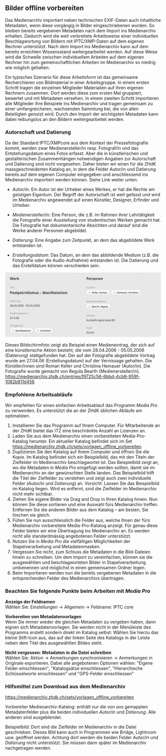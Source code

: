 ## Bilder offline vorbereiten

Das Medienarchiv importiert neben technischen EXIF-Daten auch inhaltliche Metadaten, wenn diese vorgängig in Bilder eingeschriebenen wurden. So bleiben bereits vergebenen Metadaten nach dem Import ins Medienarchiv erhalten. Dadurch wird die weit verbreitete Arbeitsweise einer individuellen Beschlagwortung von Bildern mit IPTC/XMP-Daten auf dem eigenen Rechner unterstützt. Nach dem Import ins Medienarchiv kann auf dem bereits erreichten Wissensstand weitergearbeitet werden. Auf diese Weise wird die Schwelle zwischen individuellem Arbeiten auf dem eigenen Rechner hin zum gemeinschaftlichen Arbeiten im Medienarchiv so niedrig wie möglich gehalten.

Ein typisches Szenario für diese Arbeitsform ist das gemeinsame Recherchieren von Bildmaterial in einer Arbeitsgruppe. In einem ersten Schritt tragen die einzelnen Mitglieder Materialien auf ihren eigenen Rechnern zusammen. Dort werden diese zum ersten Mal gruppiert, bewertet und mit Metadaten versehen. In einem zweiten Schritt importieren alle Mitglieder ihre Beispiele ins Medienarchiv und tragen gemeinsam zu einer umfangreicheren, wachsenden Sammlung bei, die von allen Beteiligten genutzt wird. Durch den Import der wichtigsten Metadaten kann dabei reibungslos an den Bildern weitergearbeitet werden.

### Autorschaft und Datierung

Da der Standard IPTC/XMPcore aus dem Kontext der Pressefotografie kommt, werden zwar Medienersteller/in resp. Fotograf/in und das Entstehungsdatum eines Fotos erfasst. Aber die in künstlerischen und gestalterischen Zusammenhängen notwendigen Angaben zur Autorschaft und Datierung sind nicht vorgesehen. Daher bieten wir einen für die ZHdK massgeschneiderten Katalog an, in dem die Felder Autor/in und Datierung bereits auf dem eigenen Computer eingegeben und anschliessend ins Medienarchiv importiert werden können. Siehe Link weiter unten.

* *Autor/in*: Ein Autor ist der Urheber eines Werkes, er hat die Rechte am geistigen Eigentum. Der Begriff der Autorschaft ist weit gefasst und wird im Medienarchiv angewendet auf einen Künstler, Designer, Erfinder und Urheber.

* *Medienersteller/in*: Eine Person, die z.B. im Rahmen ihrer Lehrtätigkeit die Fotografie einer Ausstellung von studentischen Werken gemacht hat. Die Fotografie hat dokumentarische Absichten und darauf sind die Werke anderer Personen abgebildet.

* *Datierung*: Eine Angabe zum Zeitpunkt, an dem das abgebildete Werk entstanden ist.

* *Erstellungsdatum*: Das Datum, an dem das abbildende Medium (z.B. die Fotografie oder die Audio-Aufnahme) entstanden ist. Die Datierung und das Erstelldatum können verschieden sein.

[![Beispiel](/assets/prepare-example.jpg "Beispiel")](/assets/prepare-example.png)

Dieses Bildschirmfoto zeigt als Beispiel einen Medieneintrag, der sich auf eine künstlerische Aktion bezieht, die vom 28.04.2006 - 05.05.2006 (Datierung) stattgefunden hat. Der auf der Fotografie abgebildete Vortrag wurde am 27.04.06 (Erstellungsdatum) auf der Vernissage gehalten. Die Künstler/innen sind Roman Keller und Christina Hemauer (Autor/in). Die Fotografie wurde gemacht von Regula Bearth (Medienersteller/in).  
<https://medienarchiv.zhdk.ch/entries/f9725c56-6bbd-4cb8-959f-1082b811d456>

### Empfohlene Arbeitsabläufe

Wir empfehlen für einen einfachen Arbeitsablauf das Programm *Media Pro* zu verwenden. Es unterstützt die an der ZHdK üblichen Abläufe am optimalsten.

1. Installieren Sie das Programm auf Ihrem Computer. Für Mitarbeitende an der ZHdK bietet das ITZ eine beschränkte Anzahl an Lizenzen an.
2. Laden Sie aus dem Medienarchiv einen vorbereiteten Media-Pro-Katalog herunter. Ein aktueller Katalog befindet sich im Set <https://medienarchiv.zhdk.ch/sets/vorlagen_offline_vorbereiten>.
3. Duplizieren Sie den Katalog auf Ihrem Computer und öffnen Sie die Kopie. Im Katalog befindet sich ein Beispielbild, das mit den Titeln der Zielfelder im Medienarchiv beschlagwortet ist. Das Beispielbild zeigt an, wo die Metadaten in *Media Pro* eingefügt werden sollten, damit sie im Medienarchiv an der gewünschten Stelle landen. Das Beispielbild hilft die Titel der Zielfelder zu verstehen und zeigt auch zwei individuelle Felder (*Autor/in* und *Datierung*) an. Vorsicht: Lassen Sie das Beispielbild im Katalog liegen. Wird es entfernt, sind die Zielfelder im Medienarchiv nicht mehr sichtbar.
4. Ziehen Sie eigene Bilder via Drag and Drop in Ihren Katalog hinein. Nun können Sie diese sortieren und eine Auswahl fürs Medienarchiv treffen. Entfernen Sie die anderen Bilder aus dem Katalog – am besten, Sie löschen sie gleich.
5. Füllen Sie nun ausschliesslich die Felder aus, welche Ihnen der fürs Medienarchiv vorbereitete Media-Pro-Katalog anzeigt. Für genau diese Felder bieten wir eine Übertragung ins Medienarchiv an. Es werden nicht alle standardmässig angebotenen Felder unterstützt.
6. Nutzen Sie in *Media Pro* die vielfältigen Möglichkeiten der Stapelverarbeitung und Metadatenmasken.
7. Vergessen Sie nicht, zum Schluss die Metadaten in die Bild-Dateien hinein zu schreiben. Um dem Import zu vereinfachen, können sie die ausgewählten und beschlagworteten Bilder in Stapelverarbeitung umbenennen und möglichst in einen gemeinsamen Ordner legen.
8. Beim Importieren werden nun die bereits vergebenen Metadaten in die entsprechenden Felder des Medienarchivs übertragen.

### Beachten Sie folgende Punkte beim Arbeiten mit *Media Pro*

**Anzeige der Feldnamen**  
Wählen Sie: Einstellungen -> Allgemein -> Feldname: IPTC core

**Vorbereiten von Metadatenvorlagen**  
Wenn Sie immer wieder die gleichen Metadaten zu vergeben haben, dann eignen sich Metadatenvorlagen. Sie werden nicht in der Menüleiste des Programms erstellt sondern direkt im Katalog selbst: Wählen Sie hierzu das kleine Stift-Icon aus, das auf der linken Seite des Katalogs in der Leiste neben dem Titel des ausgewählten Bildes steht.

**Nicht vergessen: Metadaten in die Datei schreiben**  
Wählen Sie: Aktion -> Anmerkungen synchronisieren -> Anmerkungen in Originale exportieren. Dabei alle angebotenen Optionen wählen: "Eigene Felder einschliessen", "Katalogsätze einschliessen", "Hierarchische Schlüsselworte einschliessen" und "GPS-Felder einschliessen"

### Hilfsmittel zum Download aus dem Medienarchiv

<https://medienarchiv.zhdk.ch/sets/vorlagen_offline_vorbereiten>

Vorbereiter Medienarchiv-Katalog: enthält nur die von uns gemappten Metadatenfelder plus die beiden individuellen *Autor/in* und *Datierung*. Alle anderen sind ausgeblendet.

Beispielbild: Dort sind die Zielfelder im Medienarchiv in die Datei geschrieben. Dieses Bild kann auch in Programmen wie Bridge, Lightroom usw. geöffnet werden. Achtung dort werden die beiden Felder *Autor/in* und *Datierung* nicht unterstützt. Sie müssen dann später im Medienarchiv nachgetragen werden.